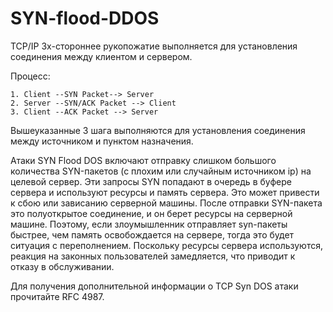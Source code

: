 # SYN-flood-DDOS

TCP/IP 3х-стороннее рукопожатие выполняется для установления соединения между клиентом и сервером. 

Процесс:
 
	1. Client --SYN Packet--> Server
	2. Server --SYN/ACK Packet --> Client
	3. Client --ACK Packet --> Server

Вышеуказанные 3 шага выполняются для установления соединения между источником и пунктом назначения.

Атаки SYN Flood DOS включают отправку слишком большого количества SYN-пакетов (с плохим или случайным источником ip) на целевой сервер. Эти запросы SYN попадают в очередь в буфере сервера и используют ресурсы и память сервера. Это может привести к сбою или зависанию серверной машины. 
После отправки SYN-пакета это полуоткрытое соединение, и он берет ресурсы на серверной машине. Поэтому, если злоумышленник отправляет syn-пакеты быстрее, чем память освобождается на сервере, тогда это будет ситуация с переполнением. Поскольку ресурсы сервера используются, реакция на законных пользователей замедляется, что приводит к отказу в обслуживании.

Для получения дополнительной информации о TCP Syn DOS атаки прочитайте RFC 4987.